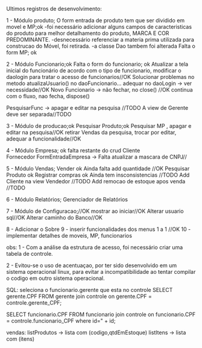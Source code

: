 Ultimos registros de desenvolvimento:

1 - Módulo produto;
O form entrada de produto tem que ser dividido em movel e MP;ok
-foi necessário adicionar alguns campos de caracteristicas do produto para melhor detalhamento do produto, MARCA E COR PREDOMINANTE.
-desnecessário referenciar a materia prima utilizada para construcao do Móvel, foi retirada.
-a classe Dao tambem foi alterada
Falta o form MP; ok

2 - Módulo Funcionario;ok
Falta o form do funcionario; ok
Atualizar a tela inicial do funcionário de acordo com o tipo de funcionario, modificar o daologin para tratar o acesso de funcionarios//OK
Solucionar problemas no metodo atualizaUsuario() no daoFuncionario... adequar no daoLogin -> ver necessidade//OK
Novo Funcionario -> não fechar, no close() //OK continua com o fluxo, nao fecha, dispose()

PesquisarFunc -> apagar e editar na pesquisa //TODO
A view de Gerente deve ser separada//TODO 

3 - Módulo de producao;ok
Pesquisar Produto;ok
Pesquisar MP , apagar e editar na pesquisa//OK
retirar Vendas da pesquisa, trocar por editar, adequar a funcionalidade//OK



4 - Módulo Empresa; ok falta restante do crud
Cliente  
Fornecedor
FormEntradaEmpresa -> Falta atualizar a mascara de CNPJ//


5 - Módulo Vendas;
Vender ok Ainda falta add quantidade //OK
Pesquisar Produto ok
Registrar compras ok Ainda tem insconsistencias //TODO
Add Cliente na view Vendedor //TODO
Add remocao de estoque apos venda //TODO



6 - Módulo Relatórios;
Gerenciador de Relatórios



7 - Módulo de Configuracao;//OK
mostrar ao iniciar//OK
Alterar usuario sql//OK
Alterar caminho do Banco//OK



8 - Adicionar o Sobre
9 - inserir funcionalidades dos menus 1 a 1 //OK
10 - implementar detalhes de moveis, MP, funcionarios



obs:
1 - Com a análise da estrutura de acesso, foi necessário criar uma tabela de controle.

2 - Evitou-se o uso de acentuaçao, por ter sido desenvolvido em um sistema operacional linux, 
para evitar a incompatibilidade ao tentar compilar o codigo em outro sistema operacional.



SQL:
seleciona o funcionario.gerente que esta no controle
SELECT gerente.CPF FROM gerente join controle on gerente.CPF = controle.gerente_CPF;

SELECT funcionario.CPF FROM funcionario join controle on funcionario.CPF = controle.funcionario_CPF where id=" + id;



vendas:
listProdutos -> lista com (codigo,qtdEmEstoque)
listItens -> lista com (itens)